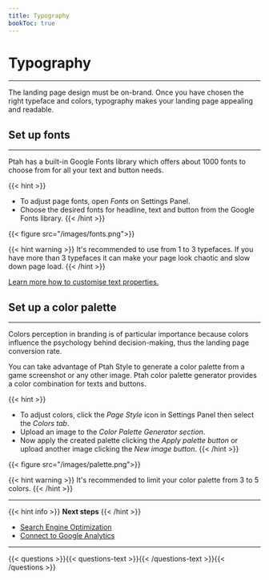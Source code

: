 ```yaml
---
title: Typography
bookToc: true
---
```


# Typography
***

The landing page design must be on-brand. 
Once you have chosen the right typeface and colors, typography makes your landing page appealing and readable.

## Set up fonts
***

Ptah has a built-in Google Fonts library which offers about 1000 fonts to choose from for all your text and button needs.

{{< hint >}}
- To adjust page fonts, open *Fonts* on Settings Panel.
- Choose the desired fonts for headline, text and button from the Google Fonts library.
{{< /hint >}}

{{< figure src="/images/fonts.png">}}

{{< hint warning >}}
It's recommended to use from 1 to 3 typefaces. 
If you have more than 3 typefaces it can make your page look chaotic and slow down page load.
{{< /hint >}}

[Learn more how to customise text properties.](/docs/edit-section/#adjust-element-properties)

## Set up a color palette
***

Colors perception in branding is of particular importance because colors influence the psychology behind decision-making, thus the landing page conversion rate.

You can take advantage of Ptah Style to generate a color palette from a game screenshot or any other image. 
Ptah color palette generator provides a color combination for texts and buttons.

{{< hint >}}
- To adjust colors, click the *Page Style* icon in Settings Panel then select the *Colors tab*.
- Upload an image to the *Color Palette Generator section*.
- Now apply the created palette clicking the *Apply palette button* or upload another image clicking the *New image button*.
{{< /hint >}}

{{< figure src="/images/palette.png">}}

{{< hint warning >}}
It's recommended to limit your color palette from 3 to 5 colors.
{{< /hint >}}

***

{{< hint info >}}
**Next steps**
{{< /hint >}}

- [Search Engine Optimization](/docs/seo/)
- [Connect to Google Analytics](/docs/integrations-ga/)

***

{{< questions >}}{{< questions-text >}}{{< /questions-text >}}{{< /questions >}}